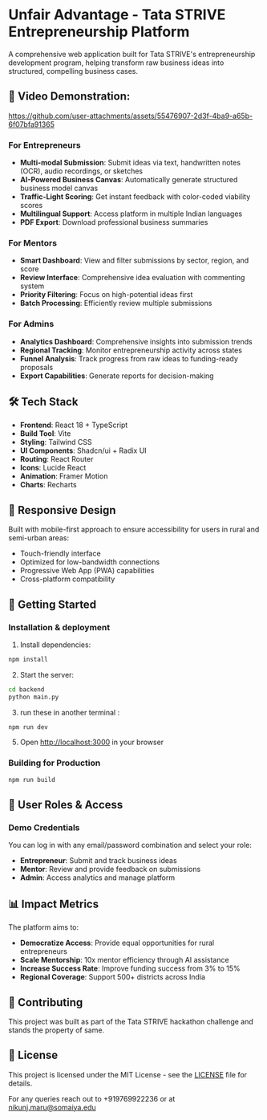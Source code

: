 
# Unfair Advantage - Tata STRIVE Entrepreneurship Platform

A comprehensive web application built for Tata STRIVE's entrepreneurship development program, helping transform raw business ideas into structured, compelling business cases.

## 🚀 Video Demonstration:




https://github.com/user-attachments/assets/55476907-2d3f-4ba9-a65b-6f07bfa91365





### For Entrepreneurs

- **Multi-modal Submission**: Submit ideas via text, handwritten notes (OCR), audio recordings, or sketches
- **AI-Powered Business Canvas**: Automatically generate structured business model canvas
- **Traffic-Light Scoring**: Get instant feedback with color-coded viability scores
- **Multilingual Support**: Access platform in multiple Indian languages
- **PDF Export**: Download professional business summaries

### For Mentors

- **Smart Dashboard**: View and filter submissions by sector, region, and score
- **Review Interface**: Comprehensive idea evaluation with commenting system
- **Priority Filtering**: Focus on high-potential ideas first
- **Batch Processing**: Efficiently review multiple submissions

### For Admins

- **Analytics Dashboard**: Comprehensive insights into submission trends
- **Regional Tracking**: Monitor entrepreneurship activity across states
- **Funnel Analysis**: Track progress from raw ideas to funding-ready proposals
- **Export Capabilities**: Generate reports for decision-making

## 🛠 Tech Stack

- **Frontend**: React 18 + TypeScript
- **Build Tool**: Vite
- **Styling**: Tailwind CSS
- **UI Components**: Shadcn/ui + Radix UI
- **Routing**: React Router
- **Icons**: Lucide React
- **Animation**: Framer Motion
- **Charts**: Recharts

## 📱 Responsive Design

Built with mobile-first approach to ensure accessibility for users in rural and semi-urban areas:

- Touch-friendly interface
- Optimized for low-bandwidth connections
- Progressive Web App (PWA) capabilities
- Cross-platform compatibility

## 🚀 Getting Started


### Installation & deployment

1. Install dependencies:

```bash
npm install
```
2. Start the server:

```bash
cd backend
python main.py 
```
3. run these in another terminal :

```bash
npm run dev
```



5. Open [http://localhost:3000](http://localhost:3000) in your browser

### Building for Production

```bash
npm run build
```

## 🎯 User Roles & Access

### Demo Credentials

You can log in with any email/password combination and select your role:

- **Entrepreneur**: Submit and track business ideas
- **Mentor**: Review and provide feedback on submissions
- **Admin**: Access analytics and manage platform


## 📊 Impact Metrics

The platform aims to:

- **Democratize Access**: Provide equal opportunities for rural entrepreneurs
- **Scale Mentorship**: 10x mentor efficiency through AI assistance
- **Increase Success Rate**: Improve funding success from 3% to 15%
- **Regional Coverage**: Support 500+ districts across India

## 🤝 Contributing

This project was built as part of the Tata STRIVE hackathon challenge and stands the property of same.

## 📄 License

This project is licensed under the MIT License - see the [LICENSE](LICENSE) file for details.

For any queries reach out to +919769922236 or at nikunj.maru@somaiya.edu
